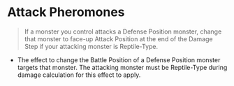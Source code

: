 # Attack Pheromones

> If a monster you control attacks a Defense Position monster, change that monster to face-up Attack Position at the end of the Damage Step if your attacking monster is Reptile-Type.

*   The effect to change the Battle Position of a Defense Position monster targets that monster. The attacking monster must be Reptile-Type during damage calculation for this effect to apply.
